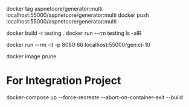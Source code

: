 docker tag aspnetcore/generator:multi localhost:55000/aspnetcore/generator:multi
docker push localhost:55000/aspnetcore/generator:multi

docker build -t testing .
docker run --rm testing ls -alR

docker run --rm -it -p 8080:80 localhost:55000/gen:ci-10

docker image prune

# For Integration Project
docker-compose up --force-recreate --abort-on-container-exit --build